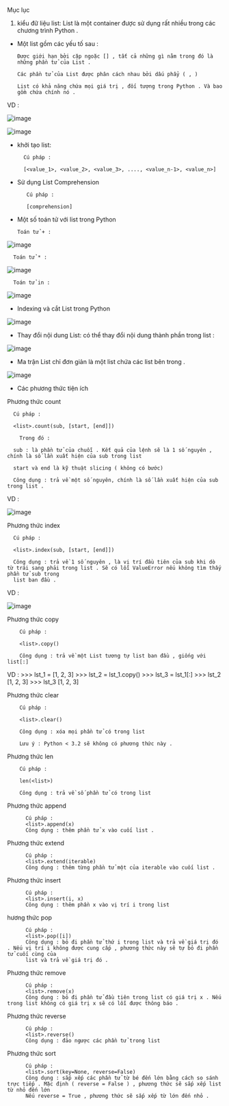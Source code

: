 
Mục lục





1) kiểu đữ liệu list: List là một container được sử dụng rất nhiều trong các chương trình Python .

- Một list gồm các yếu tố sau :

      Được giới hạn bởi cặp ngoặc [] , tất cả những gì nằm trong đó là những phần tử của List .

      Các phần tử của List được phân cách nhau bởi dấu phẩy ( , )

      List có khả năng chứa mọi giá trị , đối tượng trong Python . Và bao gồm chứa chính nó .

VD :

![image](https://user-images.githubusercontent.com/95491130/181879699-f775a2b0-15e3-4c1d-b65a-3265ac507d07.png)

![image](https://user-images.githubusercontent.com/95491130/181879739-e09475cf-1cd4-4671-b1cd-6fc2a223a6a1.png)

- khởi tạo list:
        
        Cú pháp :
       
        [<value_1>, <value_2>, <value_3>, ...., <value_n-1>, <value_n>]


- Sử dụng List Comprehension
       
         Cú pháp :

         [comprehension]

- Một số toán tử với list trong Python

      Toán tử + :

![image](https://user-images.githubusercontent.com/95491130/181879947-73d67fa6-a5fd-4df3-b95f-a8df94be4c9b.png)

      Toán tử * :

![image](https://user-images.githubusercontent.com/95491130/181879999-b15e222b-186e-451b-b619-adffa9e21aea.png)

      Toán tử in :

![image](https://user-images.githubusercontent.com/95491130/181880025-d2d3021b-f506-4925-91b6-510e989c9aa5.png)


- Indexing và cắt List trong Python

![image](https://user-images.githubusercontent.com/95491130/181880246-7d3f8225-2f39-479a-a77b-76588dafc5c5.png)

- Thay đổi nội dung List: có thể thay đổi nội dung thành phần trong list :

![image](https://user-images.githubusercontent.com/95491130/181880235-ca09850c-f56f-4e6c-8ae4-46187d79d05b.png)

- Ma trận List chỉ đơn giản là một list chứa các list bên trong .

![image](https://user-images.githubusercontent.com/95491130/181880289-cd36e432-e521-4042-8a0b-c07b9d7f5f9d.png)


- Các phương thức tiện ích

Phương thức count

      Cú pháp :

      <list>.count(sub, [start, [end]])

        Trong đó :

      sub : là phần tử của chuỗi . Kết quả của lệnh sẽ là 1 số nguyên , chính là số lần xuất hiện của sub trong list

      start và end là kỹ thuật slicing ( không có bước)

      Công dụng : trả về một số nguyên, chính là số lần xuất hiện của sub trong list .
VD :

![image](https://user-images.githubusercontent.com/95491130/181880373-1c10ff8c-b7f9-440b-9d27-2771ab81718f.png)

Phương thức index

      Cú pháp :

      <list>.index(sub, [start, [end]])

      Công dụng : trả về 1 số nguyên , là vị trí đầu tiên của sub khi dò từ trái sang phải trong list . Sẽ có lỗi ValueError nếu không tìm thấy phần tử sub trong
      list ban đầu .
      
VD :

![image](https://user-images.githubusercontent.com/95491130/181880427-8bef758f-2012-42d7-a109-a931df4a9b57.png)

Phương thức copy

        Cú pháp :

        <list>.copy()

        Công dụng : trả về một List tương tự list ban đầu , giống với list[:]
VD :
        >>> lst_1 = [1, 2, 3]
        >>> lst_2 = lst_1.copy()
        >>> lst_3 = lst_1[:]
        >>> lst_2
        [1, 2, 3]
        >>> lst_3
        [1, 2, 3]
        
Phương thức clear
        
        Cú pháp :
        
        <list>.clear()
       
        Công dụng : xóa mọi phần tử có trong list
        
        Lưu ý : Python < 3.2 sẽ không có phương thức này .

        
Phương thức len
        
        Cú pháp :
        
        len(<list>)
        
        Công dụng : trả về số phần tử có trong list

Phương thức append
          
          Cú pháp :
          <list>.append(x)
          Công dụng : thêm phần tử x vào cuối list .

Phương thức extend
          
          Cú pháp :
          <list>.extend(iterable)
          Công dụng : thêm từng phần tử một của iterable vào cuối list .

Phương thức insert
          
          Cú pháp :
          <list>.insert(i, x)
          Công dụng : thêm phần x vào vị trí i trong list
          
hương thức pop

          Cú pháp :
          <list>.pop([i])
          Công dụng : bỏ đi phần tử thứ i trong list và trả về giá trị đó . Nếu vị trí i không được cung cấp , phương thức này sẽ tự bỏ đi phần tử cuối cùng của
          list và trả về giá trị đó .

Phương thức remove
          
          Cú pháp :
          <list>.remove(x)
          Công dụng : bỏ đi phần tử đầu tiên trong list có giá trị x . Nếu trong list không có giá trị x sẽ có lỗi được thông báo .


Phương thức reverse
          
          Cú pháp :
          <list>.reverse()
          Công dụng : đảo ngược các phần tử trong list

Phương thức sort
          
          Cú pháp :
          <list>.sort(key=None, reverse=False)
          Công dụng : sắp xếp các phần tử từ bé đến lớn bằng cách so sánh trực tiếp . Mặc định ( reverse = False ) , phương thức sẽ sắp xếp list từ nhỏ đến lớn
          Nếu reverse = True , phương thức sẽ sắp xếp từ lớn đến nhỏ .

